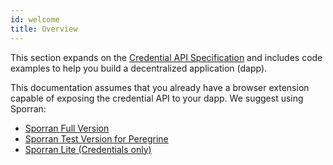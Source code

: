 ```yaml
---
id: welcome
title: Overview
---
```


This section expands on the [Credential API Specification](https://github.com/KILTprotocol/spec-ext-credential-api) and includes code examples to help you build a decentralized application (dapp).

This documentation assumes that you already have a browser extension capable of exposing the credential API to your dapp.
We suggest using Sporran:

- [Sporran Full Version](https://github.com/KILT-Foundation/sporran-extension)
- [Sporran Test Version for Peregrine](https://github.com/KILT-Foundation/sporran-extension/releases)
- [Sporran Lite (Credentials only)](https://github.com/KILT-Foundation/sporran-extension/tree/sporran-lite)
